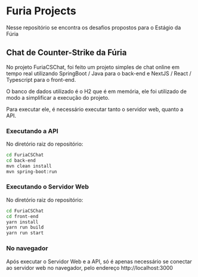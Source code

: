 # Furia Projects
Nesse repositório se encontra os desafios propostos para o Estágio da Fúria

## Chat de Counter-Strike da Fúria
No projeto FuriaCSChat, foi feito um projeto simples de chat 
online em tempo real utilizando SpringBoot / Java para o back-end
e NextJS / React / Typescript para o front-end.

O banco de dados utilizado é o H2 que é em memória, ele foi utilizado
de modo a simplificar a execução do projeto.

Para executar ele, é necessário executar tanto o servidor web, quanto a API.

### Executando a API
No diretório raiz do repositório:
```bash
cd FuriaCSChat
cd back-end
mvn clean install
mvn spring-boot:run
```

### Executando o Servidor Web
No diretório raiz do repositório:
```bash
cd FuriaCSChat
cd front-end
yarn install
yarn run build
yarn run start
```

### No navegador
Após executar o Servidor Web e a API, só é apenas necessário se conectar
ao servidor web no navegador, pelo endereço http://localhost:3000